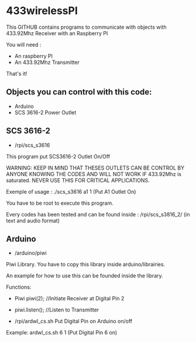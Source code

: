 433wirelessPI
=============
This GITHUB contains programs to communicate with objects with 433.92Mhz Receiver with an Raspberry PI

You will need :
- An raspberry PI
- An 433.92Mhz Transmitter

That's it!

Objects you can control with this code:
-------------------------------------------
- Arduino
- SCS 3616-2 Power Outlet


SCS 3616-2
-------------------------------------------
- /rpi/scs_s3616

This program put SCS3616-2 Outlet On/Off

WARNING: KEEP IN MIND THAT THESES OUTLETS CAN BE CONTROL BY ANYONE KNOWING THE CODES AND WILL NOT WORK IF 433.92Mhz is saturated.
		 NEVER USE THIS FOR CRITICAL APPLICATIONS.

Exemple of usage : ./scs_s3616 a1 1 (Put A1 Outlet On)

You have to be root to execute this program.

Every codes has been tested and can be found inside : /rpi/scs_s3816_2/ (in text and audio format)


Arduino
-------------------------------------------
- /arduino/piwi

Piwi Library.
You have to copy this library inside arduino/librairies.

An example for how to use this can be founded inside the library.

Functions: 
- Piwi piwi(2);  //Initiate Receiver at Digital Pin 2
- piwi.listen(); //Listen to Transmitter

- /rpi/ardwl_cs.sh
Put Digital Pin on Arduino on/off

Example: ardwl_cs.sh 6 1 (Put Digital Pin 6 on)

 

